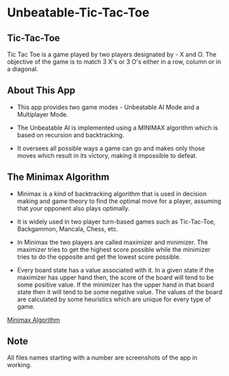 # Unbeatable-Tic-Tac-Toe
## Tic-Tac-Toe
Tic Tac Toe is a game played by two players designated by - X and O. The objective of the game is to match 3 X's or 3 O's either in a row, column or in a diagonal.
## About This App
* This app provides two game modes - Unbeatable AI Mode and a Multiplayer Mode.
  
* The Unbeatable AI is implemented using a MINIMAX algorithm which is based on recursion and backtracking.
  
* It oversees all possible ways a game can go and makes only those moves which result in its victory, making it impossible to defeat.
## The Minimax Algorithm
* Minimax is a kind of backtracking algorithm that is used in decision making and game theory to find the optimal move for a player, assuming that your opponent also plays optimally.
  
* It is widely used in two player turn-based games such as Tic-Tac-Toe, Backgammon, Mancala, Chess, etc.
  
* In Minimax the two players are called maximizer and minimizer. The maximizer tries to get the highest score possible while the minimizer tries to do the opposite and get the lowest score possible.
  
* Every board state has a value associated with it. In a given state if the maximizer has upper hand then, the score of the board will tend to be some positive value. If the minimizer has the upper hand in that board state then it will tend to be some negative value. The values of the board are calculated by some heuristics which are unique for every type of game.

[Minimax Algorithm](https://www.geeksforgeeks.org/minimax-algorithm-in-game-theory-set-1-introduction/)
## Note
All files names starting with a number are screenshots of the app in working.
